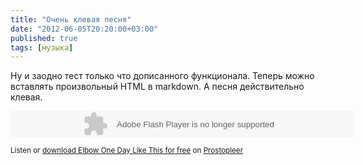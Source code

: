 ```yaml
---
title: "Очень клевая песня"
date: "2012-06-05T20:20:00+03:00"
published: true
tags: [музыка]
---
```


Ну и заодно тест только что дописанного функционала. Теперь можно вставлять произвольный HTML в markdown. А песня
действительно клевая.

<object width="550" height="42">
<param name="movie" value="http://embed.prostopleer.com/track?id=B2nerzB41qsfB8ca" />
<param name="wmode" value="transparent" />
<embed src="http://embed.prostopleer.com/track?id=B2nerzB41qsfB8ca" type="application/x-shockwave-flash" width="550" height="42" wmode="transparent" />
</object>

<small>Listen or <a href="http://prostopleer.com/tracks/4451471su6W" target="_blank">download Elbow One Day Like This for free</a> on <a href="http://prostopleer.com/" target="_blank">Prostopleer</a></small>
